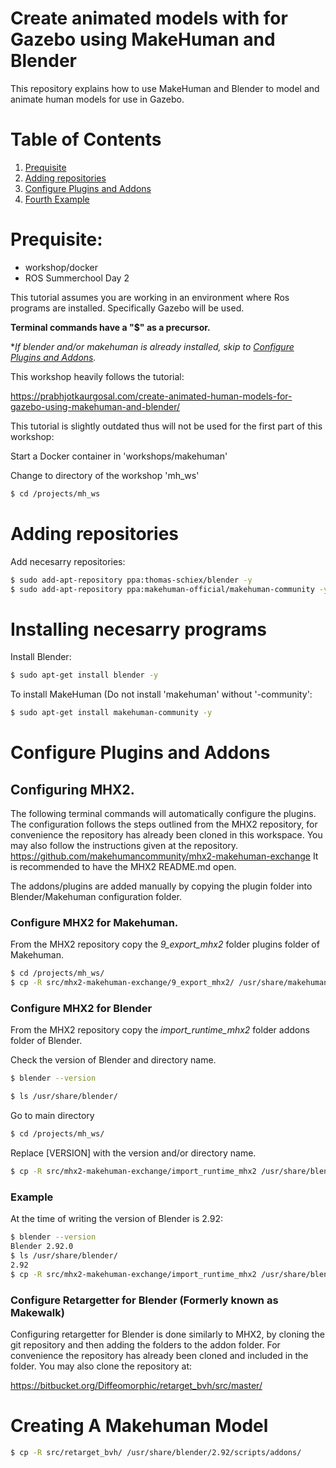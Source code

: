 
#  Create animated models with for Gazebo using MakeHuman and Blender
This repository explains how to use MakeHuman and Blender to model and animate human models for use in Gazebo.

# Table of Contents
1. [Prequisite](#Prequisite)
2. [Adding repositories](#Adding-repositories)
3. [Configure Plugins and Addons](#Configure-Plugins-and-Addons)
4. [Fourth Example](#fourth-examplehttpwwwfourthexamplecom)

# Prequisite:
- workshop/docker
- ROS Summerchool Day 2

This tutorial assumes you are working in an environment where Ros programs are installed. Specifically Gazebo will be used.

**Terminal commands have a "$"  as a precursor.**

**If blender and/or makehuman is already installed, skip to [Configure Plugins and Addons](#Configure-Plugins-and-Addons).*




This workshop heavily follows the tutorial:

https://prabhjotkaurgosal.com/create-animated-human-models-for-gazebo-using-makehuman-and-blender/

This tutorial is slightly outdated thus will not be used for the first part of this workshop:


Start a Docker container in 'workshops/makehuman'

Change to directory of the workshop 'mh_ws'

```bash
$ cd /projects/mh_ws
```

# Adding repositories
Add necesarry repositories:

```bash
$ sudo add-apt-repository ppa:thomas-schiex/blender -y
$ sudo add-apt-repository ppa:makehuman-official/makehuman-community -y
```

# Installing necesarry programs
Install Blender:
```bash
$ sudo apt-get install blender -y
```

To install MakeHuman (Do not install 'makehuman' without '-community':
```bash
$ sudo apt-get install makehuman-community -y
```


# Configure Plugins and Addons

## Configuring MHX2.

The following terminal commands will automatically configure the plugins. The configuration follows the steps outlined from the MHX2 repository, for convenience the repository has already been cloned in this workspace.
You may also follow the instructions given at the repository.
https://github.com/makehumancommunity/mhx2-makehuman-exchange
It is recommended to have the MHX2 README.md  open.

The addons/plugins are added manually by copying the plugin folder into Blender/Makehuman configuration folder.

### Configure MHX2 for Makehuman.
From the MHX2 repository copy the *9_export_mhx2* folder plugins folder of Makehuman.
```bash
$ cd /projects/mh_ws/
$ cp -R src/mhx2-makehuman-exchange/9_export_mhx2/ /usr/share/makehuman-community/plugins/
```

### Configure MHX2 for Blender
From the MHX2 repository copy the *import_runtime_mhx2* folder addons folder of Blender.

Check the version of Blender and directory name.
```bash
$ blender --version
```

```bash
$ ls /usr/share/blender/
```

Go to main directory
```bash
$ cd /projects/mh_ws/
```

Replace [VERSION] with the version and/or directory name.

```bash
$ cp -R src/mhx2-makehuman-exchange/import_runtime_mhx2 /usr/share/blender/[VERSION]/scripts/addons/
```

### Example
At the time of writing the version of Blender is 2.92:
```bash
$ blender --version
Blender 2.92.0
$ ls /usr/share/blender/
2.92
$ cp -R src/mhx2-makehuman-exchange/import_runtime_mhx2 /usr/share/blender/2.92/scripts/addons/
```


### Configure Retargetter for Blender (Formerly known as Makewalk)
Configuring retargetter for Blender is done similarly to MHX2, by cloning the git repository and then adding the folders to the addon folder.
For convenience the repository has already been cloned and included in the folder. You may also clone the repository at:

https://bitbucket.org/Diffeomorphic/retarget_bvh/src/master/


# Creating A Makehuman Model
```bash
$ cp -R src/retarget_bvh/ /usr/share/blender/2.92/scripts/addons/
```
